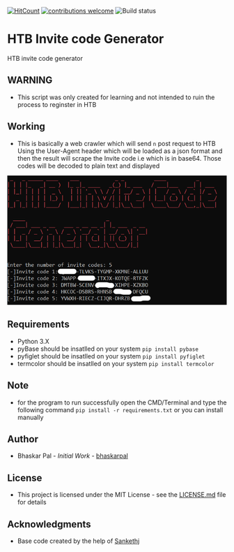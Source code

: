 [![HitCount](http://hits.dwyl.com/onyx-storm/HTB-Invite-Code-Generator.svg)](http://hits.dwyl.com/onyx-storm/HTB-Invite-Code-Generator)
[![contributions welcome](https://img.shields.io/badge/contributions-welcome-brightgreen.svg?style=flat)](https://github.com/onyx-storm)
![Build status](https://ci.appveyor.com/api/projects/status/pjxh5g91jpbh7t84?svg=true)
# HTB Invite code Generator
HTB invite code generator

## WARNING 
* This script was only created for learning and not intended to ruin the process to reginster in HTB

## Working
* This is basically a web crawler which will send `n` post request to HTB Using the User-Agent header which will be loaded as a json format and then the result will scrape the Invite code i.e which is in base64. Those codes will be decoded to plain text and displayed

![Working](HTB_working.png)

## Requirements
* Python 3.X
* pyBase should be insatlled on your system `pip install pybase`
* pyfiglet should be insatlled on your system `pip install pyfiglet`
* termcolor should be insatlled on your system `pip install termcolor`


## Note
* for the program to run successfully open the CMD/Terminal and type the following command `pip install -r requirements.txt` or you can install manually 

## Author
* Bhaskar Pal - *Initial Work* - [bhaskarpal](https://github.com/onyx-storm) 

## License
* This project is licensed under the MIT License - see the [LICENSE.md](LICENSE) file for details


## Acknowledgments
* Base code created by the help of [Sankethj](https://github.com/sankethj/hackthebox) 
